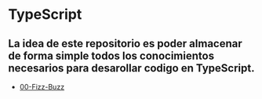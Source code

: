 # TypeScript

## La idea de este repositorio es poder almacenar de forma simple todos los conocimientos necesarios para desarollar codigo en TypeScript.

- [00-Fizz-Buzz](https://github.com/AlonsoMarreroBello/TypeScript/tree/main/Fizz-Buzz)
